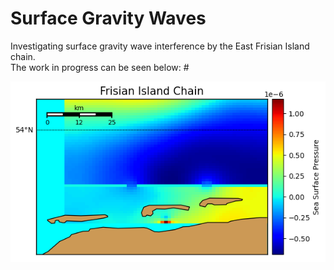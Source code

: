 # Surface Gravity Waves

Investigating surface gravity wave interference by the East Frisian Island chain.<br>
The work in progress can be seen below:
#<p align="center">
![Alt text](python_code/basemap/03jan2021_example.png?raw=true "Title")</p>
